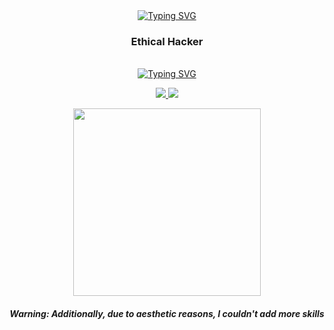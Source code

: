 <div id="encabezado" align="center">
  <a href="https://git.io/typing-svg">
    <img src="https://readme-typing-svg.herokuapp.com?font=Fira+Code&weight=700&size=30&pause=1000&color=F70000&center=true&vCenter=true&width=435&lines=Hi+i'm+D4rkSec" alt="Typing SVG" />
  </a>
  
  <h3 align="center">Ethical Hacker</h3>
</div>

<br>

<div id="centro" align="center">
  <a href="https://git.io/typing-svg">
    <img src="https://readme-typing-svg.herokuapp.com?font=Fira+Code&weight=600&size=23&duration=1&pause=1000&color=F70000&center=true&vCenter=true&width=435&lines=%3CSkills%3E" alt="Typing SVG" />
  </a>
</div>

<p align="center">
  <a href="https://skillicons.dev">
    <img src="https://skillicons.dev/icons?i=python,html,css,md,java,js,c,cs,cpp,mysql,go,php,ruby,lua,perl" />
    <img src="https://skillicons.dev/icons?i=linux,bash,git,bots,discord,unity,unreal,androidstudio,docker,vscode,nodejs,dotnet,wordpress,blender,ps" />
  </a>
</p>

<p align="center">
  <img src="https://cdn.discordapp.com/attachments/782688921150554114/1136302755594633216/scythe_the_grim_reaper___mazgeon_by_dokitsu_ddd23kd.gif" width="300" />
</p>

<h5 align="center">Warning: Additionally, due to aesthetic reasons, I couldn't add more skills</h5>
